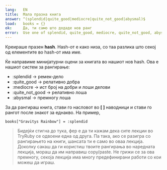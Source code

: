 ```yaml
---
lang:   EN
title:  Мала празна книга
answer: ^(splendid|quite_good|mediocre|quite_not_good|abysmal)$
load:   books = {}
ok:     Да, ти само што додаде нов ранг
error:  Use one of splendid, quite_good, mediocre, quite_not_good, abysmal.<br/>Don't forget the colon
---
```


Креираше празен __hash__. Нash-от е како низа, со таа разлика што секој од елементите во hash-от има име.

Ќе направиме минијатурни оцени за книгата во нашиот нов hash. Ова е нашиот систем за рангирање:

- :splendid &rarr; ремек-дело
- :quite\_good &rarr; релативно добра
- :mediocre &rarr; ист број на добри и лоши делови
- :quite\_not\_good &rarr; релативно лоша
- :abysmal &rarr; премногу лоша

За да рангираш книга, стави го насловот во __[ ]__ наводници и стави го рангот после знакот за еднакво. На пример,

    books["Gravitys Rainbow"] = :splendid

> Бидејќи стигна до тука, фер е да ти кажам дека сите лекции во TryRuby се одвоени една од друга.
> Па така, ако се разигра со рангирањето на книги, шансата ти е само во оваа лекција.
> Доколку сакаш да ги користиш твоите рангирања во наредната лекција, мораш да им направиш copy/paste.
> Не грижи се за ова премногу, секоја лекција има многу предефинирани работи со кои можеш да играш.
